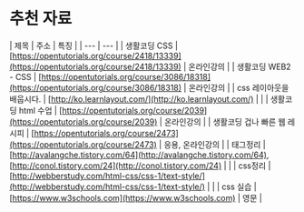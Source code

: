 # 추천 자료

| 제목 | 주소 | 특징 |
| --- | --- |
| 생활코딩 CSS | [https://opentutorials.org/course/2418/13339](https://opentutorials.org/course/2418/13339) | 온라인강의 |
| 생활코딩 WEB2 - CSS | [https://opentutorials.org/course/3086/18318](https://opentutorials.org/course/3086/18318) | 온라인강의 |
| css 레이아웃을 배웁시다. | [http://ko.learnlayout.com/](http://ko.learnlayout.com/) |  |
| 생활코딩 html 수업 | [https://opentutorials.org/course/2039](https://opentutorials.org/course/2039) | 온라인강의 |
| 생활코딩 겁나 빠른 웹 레시피 | [https://opentutorials.org/course/2473](https://opentutorials.org/course/2473) | 응용, 온라인강의 |
| 태그정리 | [http://avalangche.tistory.com/64](http://avalangche.tistory.com/64), [http://conol.tistory.com/24](http://conol.tistory.com/24) |  |
| css정리 | [http://webberstudy.com/html-css/css-1/text-style/](http://webberstudy.com/html-css/css-1/text-style/) |  |
| css 실습 | [https://www.w3schools.com](https://www.w3schools.com) | 영문 |

